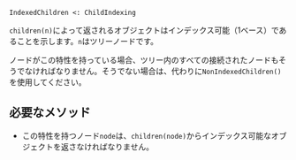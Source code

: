 ```
IndexedChildren <: ChildIndexing
```

`children(n)`によって返されるオブジェクトはインデックス可能（1ベース）であることを示します。`n`はツリーノードです。

ノードがこの特性を持っている場合、ツリー内のすべての接続されたノードもそうでなければなりません。そうでない場合は、代わりに`NonIndexedChildren()`を使用してください。

## 必要なメソッド

  * この特性を持つノード`node`は、`children(node)`からインデックス可能なオブジェクトを返さなければなりません。

